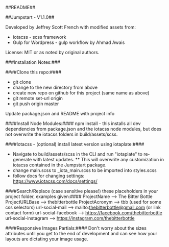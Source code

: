 ##README##


##Jumpstart - V1.1.0##

Developed by Jeffrey Scott French with modified assets from:
* iotacss - scss framework
* Gulp for Wordpress - gulp workflow by Ahmad Awais

License: MIT or as noted by original authors.




###Installation Notes:###


####Clone this repo:####
* git clone <this-repo> <new-name>
* change to the new directory from above
* create new repo on github for this project (same name as above)
* git remote set-url origin <new-repo-on-github>
* git push origin master <new-repo-on-github>

Update package.json and README with project info

####Install Node Modules:####
npm install - this installs all dev dependencies from package.json and the iotacss node modules, but does not overwrite the iotacss folders in build/assets/scss.


####Iotacss - (optional) install latest version using iotaplate:####
* Navigate to build/assets/scss in the CLI and run "iotaplate" to re-generate with latest updates. ** This will overwrite any customization in iotacss contained in the Jumpstart package.
* change main.scss to \_iota_main.scss to be imported into styles.scss
* follow docs for changing settings: https://www.iotacss.com/docs/settings/


####Search/Replace (case sensitive please!) these placeholders in your project folder, examples given:####
ProjectName          --> The Bitter Bottle
ProjectURLBase       --> thebitterbottle
ProjectAcronym       --> tbb (used for some css selectors)
url-social-mail      --> mailto:thebitterbottle@gmail.com (or link contact form)
url-social-facebook  --> https://facebook.com/thebitterbottle
url-social-instagram --> https://instagram.com/thebitterbottle


####Responsive Images Partials:####
Don't worry about the sizes attributes until you get to the end of development and can see how your layouts are dictating your image usage.